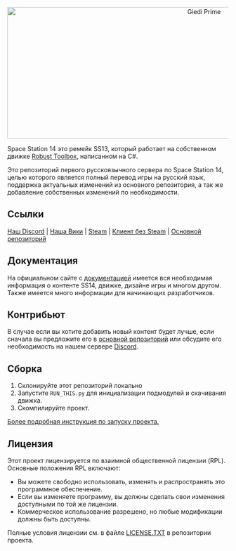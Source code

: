 <p align="center">
    <img alt="Giedi Prime" width="880" height="300" src="https://github.com/user-attachments/assets/bd8a079b-9ef0-46ac-b640-8c36835fbf32" />
</p>

Space Station 14 это ремейк SS13, который работает на собственном движке [Robust Toolbox](https://github.com/space-wizards/RobustToolbox), написанном на C#.

Это репозиторий первого русскоязычного сервера по Space Station 14, целью которого является полный перевод игры на русский язык, поддержка актуальных изменений из основного репозитория, а так же добавление собственных изменений по необходимости.

## Ссылки

[Наш Discord](https://discord.ss14.su) | [Наша Вики](https://wiki.ss14.su) | [Steam](https://store.steampowered.com/app/1255460/Space_Station_14/) | [Клиент без Steam](https://spacestation14.io/about/nightlies/) | [Основной репозиторий](https://github.com/space-wizards/space-station-14)

## Документация

На официальном сайте с [документацией](https://docs.spacestation14.io/) имеется вся необходимая информация о контенте SS14, движке, дизайне игры и многом другом. Также имеется много информации для начинающих разработчиков.

## Контрибьют

В случае если вы хотите добавить новый контент будет лучше, если сначала вы предложите его в [основной репозиторий](https://github.com/space-wizards/space-station-14) или обсудите его необходимость на нашем сервере [Discord](https://discord.station13.ru).

## Сборка

1. Склонируйте этот репозиторий локально
2. Запустите `RUN_THIS.py` для инициализации подмодулей и скачивания движка.
3. Скомпилируйте проект.

[Более подробная инструкция по запуску проекта.](https://docs.spacestation14.io/getting-started/dev-setup)

## Лицензия

Этот проект лицензируется по взаимной общественной лицензии (RPL). Основные положения RPL включают:

- Вы можете свободно использовать, изменять и распространять это программное обеспечение.
- Если вы изменяете программу, вы должны сделать свои изменения доступными по той же лицензии.
- Коммерческое использование разрешено, но любые модификации должны быть доступны.

Полные условия лицензии см. в файле [LICENSE.TXT](https://github.com/frosty-dev/ss14-core/blob/master/LICENSE.TXT) в репозитории проекта.
